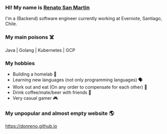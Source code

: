 ### HI! My name is [Renato San Martin](https://www.linkedin.com/in/renato-san-martin-37306017/)
I'm a (Backend) software engineer currently working at Evernote, Santiago, Chile.

### My main poisons ☠️
Java | Golang | Kubernetes | GCP 

### My hobbies
- Building a homelab 🧪
- Learning new languages (not only programming languages) 🗣️
- Work out and eat (On any order to compensate for each other) 🍔
- Drink coffee/mate/beer with friends 🍺
- Very casual gamer 🎮

### My unpopular and almost empty website 🌎
https://donreno.github.io

<!--
**donreno/donreno** is a ✨ _special_ ✨ repository because its `README.md` (this file) appears on your GitHub profile.

Here are some ideas to get you started:

- 🔭 I’m currently working on ...
- 🌱 I’m currently learning ...
- 👯 I’m looking to collaborate on ...
- 🤔 I’m looking for help with ...
- 💬 Ask me about ...
- 📫 How to reach me: ...
- 😄 Pronouns: ...
- ⚡ Fun fact: ...
-->
